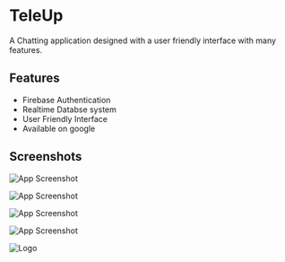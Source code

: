 
# TeleUp

A Chatting application designed with a user friendly interface with many features.

## Features

- Firebase Authentication
- Realtime Databse system
- User Friendly Interface
- Available on google


## Screenshots

![App Screenshot](https://github.com/Abhinav-Agarwal10/Chat-App-TeleUp/blob/master/s1.jpg)

![App Screenshot](https://github.com/Abhinav-Agarwal10/Chat-App-TeleUp/blob/master/s2.jpg)

![App Screenshot](https://github.com/Abhinav-Agarwal10/Chat-App-TeleUp/blob/master/s3.jpg)

![App Screenshot](https://github.com/Abhinav-Agarwal10/Chat-App-TeleUp/blob/master/s4.jpg)

![Logo](https://github.com/Abhinav-Agarwal10/Chat-App-TeleUp/blob/master/app/src/main/ic_launcher-playstore.png)

